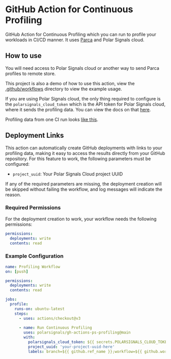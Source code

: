 # GitHub Action for Continuous Profiling

GitHub Action for Continuous Profiling which you can run to profile your workloads in CI/CD manner. It uses [Parca](https://www.parca.dev/) and Polar Signals cloud.

## How to use

You will need access to Polar Signals cloud or another way to send Parca profiles to remote store. 

This project is also a demo of how to use this action, view the [.github/workflows](.github/workflows) directory to view the example usage.

If you are using Polar Signals cloud, the only thing required to configure is the `polarsignals_cloud_token` which is the API token for Polar Signals cloud, where it sends the profiling data. You can view the docs on that [here](https://www.polarsignals.com/docs/generating-tokens).

Profiling data from one CI run looks [like this](https://pprof.me/475d1cc/).

## Deployment Links

This action can automatically create GitHub deployments with links to your profiling data, making it easy to access the results directly from your GitHub repository. For this feature to work, the following parameters must be configured:

- `project_uuid`: Your Polar Signals Cloud project UUID

If any of the required parameters are missing, the deployment creation will be skipped without failing the workflow, and log messages will indicate the reason.

### Required Permissions

For the deployment creation to work, your workflow needs the following permissions:

```yaml
permissions:
  deployments: write
  contents: read
```

### Example Configuration

```yaml
name: Profiling Workflow
on: [push]

permissions:
  deployments: write
  contents: read

jobs:
  profile:
    runs-on: ubuntu-latest
    steps:
      - uses: actions/checkout@v3
      
      - name: Run Continuous Profiling
        uses: polarsignals/gh-actions-ps-profiling@main
        with:
          polarsignals_cloud_token: ${{ secrets.POLARSIGNALS_CLOUD_TOKEN }}
          project_uuid: 'your-project-uuid-here'
          labels: branch=${{ github.ref_name }};workflow=${{ github.workflow }};gh_run_id=${{ github.run_id }}
```

